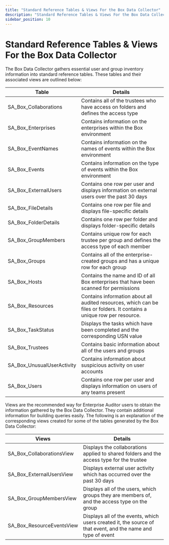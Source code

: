 ```yaml
---
title: "Standard Reference Tables & Views For the Box Data Collector"
description: "Standard Reference Tables & Views For the Box Data Collector"
sidebar_position: 10
---
```


# Standard Reference Tables & Views For the Box Data Collector

The Box Data Collector gathers essential user and group inventory information into standard
reference tables. These tables and their associated views are outlined below:

| Table                      | Details                                                                                                                 |
| -------------------------- | ----------------------------------------------------------------------------------------------------------------------- |
| SA_Box_Collaborations      | Contains all of the trustees who have access on folders and defines the access type                                     |
| SA_Box_Enterprises         | Contains information on the enterprises within the Box environment                                                      |
| SA_Box_EventNames          | Contains information on the names of events within the Box environment                                                  |
| SA_Box_Events              | Contains information on the type of events within the Box environment                                                   |
| SA_Box_ExternalUsers       | Contains one row per user and displays information on external users over the past 30 days                              |
| SA_Box_FileDetails         | Contains one row per file and displays file-specific details                                                            |
| SA_Box_FolderDetails       | Contains one row per folder and displays folder-specific details                                                        |
| SA_Box_GroupMembers        | Contains unique row for each trustee per group and defines the access type of each member                               |
| SA_Box_Groups              | Contains all of the enterprise-created groups and has a unique row for each group                                       |
| SA_Box_Hosts               | Contains the name and ID of all Box enterprises that have been scanned for permissions                                  |
| SA_Box_Resources           | Contains information about all audited resources, which can be files or folders. It contains a unique row per resource. |
| SA_Box_TaskStatus          | Displays the tasks which have been completed and the corresponding USN value                                            |
| SA_Box_Trustees            | Contains basic information about all of the users and groups                                                            |
| SA_Box_UnusualUserActivity | Contains information about suspicious activity on user accounts                                                         |
| SA_Box_Users               | Contains one row per user and displays information on users of any teams present                                        |

Views are the recommended way for Enterprise Auditor users to obtain the information gathered by the
Box Data Collector. They contain additional information for building queries easily. The following
is an explanation of the corresponding views created for some of the tables generated by the Box
Data Collector:

| Views                     | Details                                                                                                      |
| ------------------------- | ------------------------------------------------------------------------------------------------------------ |
| SA_Box_CollaborationsView | Displays the collaborations applied to shared folders and the access type for the trustee                    |
| SA_Box_ExternalUsersView  | Displays external user activity which has occurred over the past 30 days                                     |
| SA_Box_GroupMembersView   | Displays all of the users, which groups they are members of, and the access type on the group                |
| SA_Box_ResourceEventsView | Displays all of the events, which users created it, the source of that event, and the name and type of event |
